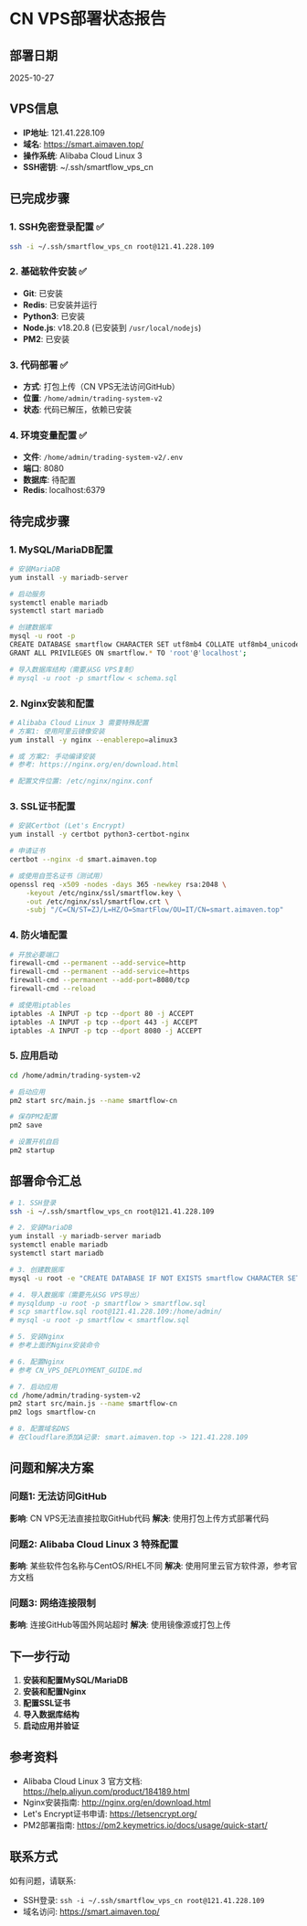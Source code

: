 # CN VPS部署状态报告

## 部署日期
2025-10-27

## VPS信息
- **IP地址**: 121.41.228.109
- **域名**: https://smart.aimaven.top/
- **操作系统**: Alibaba Cloud Linux 3
- **SSH密钥**: ~/.ssh/smartflow_vps_cn

## 已完成步骤

### 1. SSH免密登录配置 ✅
```bash
ssh -i ~/.ssh/smartflow_vps_cn root@121.41.228.109
```

### 2. 基础软件安装 ✅
- **Git**: 已安装
- **Redis**: 已安装并运行
- **Python3**: 已安装
- **Node.js**: v18.20.8 (已安装到 `/usr/local/nodejs`)
- **PM2**: 已安装

### 3. 代码部署 ✅
- **方式**: 打包上传（CN VPS无法访问GitHub）
- **位置**: `/home/admin/trading-system-v2`
- **状态**: 代码已解压，依赖已安装

### 4. 环境变量配置 ✅
- **文件**: `/home/admin/trading-system-v2/.env`
- **端口**: 8080
- **数据库**: 待配置
- **Redis**: localhost:6379

## 待完成步骤

### 1. MySQL/MariaDB配置
```bash
# 安装MariaDB
yum install -y mariadb-server

# 启动服务
systemctl enable mariadb
systemctl start mariadb

# 创建数据库
mysql -u root -p
CREATE DATABASE smartflow CHARACTER SET utf8mb4 COLLATE utf8mb4_unicode_ci;
GRANT ALL PRIVILEGES ON smartflow.* TO 'root'@'localhost';

# 导入数据库结构（需要从SG VPS复制）
# mysql -u root -p smartflow < schema.sql
```

### 2. Nginx安装和配置
```bash
# Alibaba Cloud Linux 3 需要特殊配置
# 方案1: 使用阿里云镜像安装
yum install -y nginx --enablerepo=alinux3

# 或 方案2: 手动编译安装
# 参考: https://nginx.org/en/download.html

# 配置文件位置: /etc/nginx/nginx.conf
```

### 3. SSL证书配置
```bash
# 安装Certbot (Let's Encrypt)
yum install -y certbot python3-certbot-nginx

# 申请证书
certbot --nginx -d smart.aimaven.top

# 或使用自签名证书（测试用）
openssl req -x509 -nodes -days 365 -newkey rsa:2048 \
    -keyout /etc/nginx/ssl/smartflow.key \
    -out /etc/nginx/ssl/smartflow.crt \
    -subj "/C=CN/ST=ZJ/L=HZ/O=SmartFlow/OU=IT/CN=smart.aimaven.top"
```

### 4. 防火墙配置
```bash
# 开放必要端口
firewall-cmd --permanent --add-service=http
firewall-cmd --permanent --add-service=https
firewall-cmd --permanent --add-port=8080/tcp
firewall-cmd --reload

# 或使用iptables
iptables -A INPUT -p tcp --dport 80 -j ACCEPT
iptables -A INPUT -p tcp --dport 443 -j ACCEPT
iptables -A INPUT -p tcp --dport 8080 -j ACCEPT
```

### 5. 应用启动
```bash
cd /home/admin/trading-system-v2

# 启动应用
pm2 start src/main.js --name smartflow-cn

# 保存PM2配置
pm2 save

# 设置开机自启
pm2 startup
```

## 部署命令汇总

```bash
# 1. SSH登录
ssh -i ~/.ssh/smartflow_vps_cn root@121.41.228.109

# 2. 安装MariaDB
yum install -y mariadb-server mariadb
systemctl enable mariadb
systemctl start mariadb

# 3. 创建数据库
mysql -u root -e "CREATE DATABASE IF NOT EXISTS smartflow CHARACTER SET utf8mb4 COLLATE utf8mb4_unicode_ci;"

# 4. 导入数据库（需要先从SG VPS导出）
# mysqldump -u root -p smartflow > smartflow.sql
# scp smartflow.sql root@121.41.228.109:/home/admin/
# mysql -u root -p smartflow < smartflow.sql

# 5. 安装Nginx
# 参考上面的Nginx安装命令

# 6. 配置Nginx
# 参考 CN_VPS_DEPLOYMENT_GUIDE.md

# 7. 启动应用
cd /home/admin/trading-system-v2
pm2 start src/main.js --name smartflow-cn
pm2 logs smartflow-cn

# 8. 配置域名DNS
# 在Cloudflare添加A记录: smart.aimaven.top -> 121.41.228.109
```

## 问题和解决方案

### 问题1: 无法访问GitHub
**影响**: CN VPS无法直接拉取GitHub代码
**解决**: 使用打包上传方式部署代码

### 问题2: Alibaba Cloud Linux 3 特殊配置
**影响**: 某些软件包名称与CentOS/RHEL不同
**解决**: 使用阿里云官方软件源，参考官方文档

### 问题3: 网络连接限制
**影响**: 连接GitHub等国外网站超时
**解决**: 使用镜像源或打包上传

## 下一步行动

1. **安装和配置MySQL/MariaDB**
2. **安装和配置Nginx**
3. **配置SSL证书**
4. **导入数据库结构**
5. **启动应用并验证**

## 参考资料

- Alibaba Cloud Linux 3 官方文档: https://help.aliyun.com/product/184189.html
- Nginx安装指南: http://nginx.org/en/download.html
- Let's Encrypt证书申请: https://letsencrypt.org/
- PM2部署指南: https://pm2.keymetrics.io/docs/usage/quick-start/

## 联系方式

如有问题，请联系:
- SSH登录: `ssh -i ~/.ssh/smartflow_vps_cn root@121.41.228.109`
- 域名访问: https://smart.aimaven.top/

